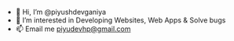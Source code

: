 - 👋 Hi, I’m @piyushdevganiya
- 👀 I’m interested in Developing Websites, Web Apps & Solve bugs 
- 📫 Email me piyudevhp@gmail.com

<!---
piyushdevganiya/piyushdevganiya is a ✨ special ✨ repository because its `README.md` (this file) appears on your GitHub profile.
You can click the Preview link to take a look at your changes.
--->
